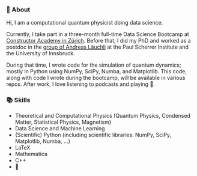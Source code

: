 ### :bust_in_silhouette: About
Hi, I am a computational quantum physicist doing data science.

Currently, I take part in a three-month full-time Data Science Bootcamp at [Constructor Academy in Zürich](https://academy.constructor.org/data-science/zurich).
Before that, I did my PhD and worked as a postdoc in the [group of Andreas Läuchli](https://www.psi.ch/en/ltc/computergestutzte-physik) at the Paul Scherrer Institute and the University of Innsbruck. 

During that time, I wrote code for the simulation of quantum dynamics; mostly in Python using NumPy, SciPy, Numba, and Matplotlib. This code, along with code I wrote during the bootcamp, will be available in various repos. After work, I love listening to podcasts and playing :basketball:.

### :books: Skills 

- Theoretical and Computational Physics (Quantum Physics, Condensed Matter, Statistical Physics, Magnetism)
- Data Science and Machine Learning
- (Scientific) Python (including scientific libraries: NumPy, SciPy, Matplotlib, Numba, ...)
- LaTeX
- Mathematica
- C++
- :basketball:

<!--
**a-rakcheev/a-rakcheev** is a ✨ _special_ ✨ repository because its `README.md` (this file) appears on your GitHub profile.

Here are some ideas to get you started:

- 🔭 I’m currently working on ...
- 🌱 I’m currently learning ...
- 👯 I’m looking to collaborate on ...
- 🤔 I’m looking for help with ...
- 💬 Ask me about ...
- 📫 How to reach me: ...
- 😄 Pronouns: ...
- ⚡ Fun fact: ...
-->
